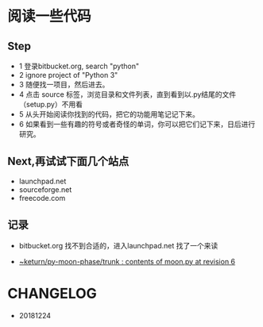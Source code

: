 # 阅读一些代码


## Step

- 1 登录bitbucket.org, search "python"
- 2 ignore project of "Python 3" 
- 3 随便找一项目，然后进去。
- 4 点击 source 标签，浏览目录和文件列表，直到看到以.py结尾的文件（setup.py）不用看
- 5 从头开始阅读你找到的代码，把它的功能用笔记记下来。
- 6 如果看到一些有趣的符号或者奇怪的单词，你可以把它们记下来，日后进行研究。


## Next,再试试下面几个站点

- launchpad.net
- sourceforge.net
- freecode.com


## 记录

- bitbucket.org 找不到合适的，进入launchpad.net 找了一个来读

* [~keturn/py-moon-phase/trunk : contents of moon.py at revision 6](https://bazaar.launchpad.net/~keturn/py-moon-phase/trunk/view/head:/moon.py)





# CHANGELOG
- 20181224
